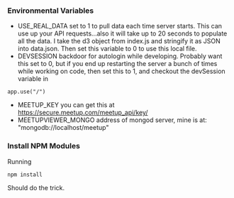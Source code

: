### Environmental Variables
* USE_REAL_DATA set to 1 to pull data each time server starts. This can use up your API requests...also it will take up to 20 seconds to populate all the data.  I take the d3 object from index.js and stringify it as JSON into data.json.  Then set this variable to 0 to use this local file.
* DEVSESSION backdoor for autologin while developing. Probably want this set to 0, but if you end up restarting the server a bunch of times while working on code, then set this to 1, and checkout the devSession variable in 
```
app.use("/")
```
* MEETUP_KEY you can get this at https://secure.meetup.com/meetup_api/key/
* MEETUPVIEWER_MONGO address of mongod server, mine is at: "mongodb://localhost/meetup"

### Install NPM Modules
Running
```
npm install
```
Should do the trick.